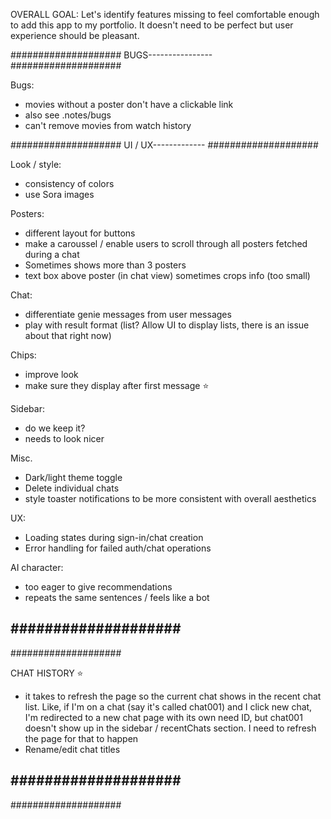 OVERALL GOAL:
Let's identify features missing to feel comfortable enough to add this app to my portfolio.
It doesn't need to be perfect but user experience should be pleasant.


####################
BUGS----------------
####################

Bugs:
- movies without a poster don't have a clickable link
- also see .notes/bugs
- can't remove movies from watch history

####################
UI / UX-------------
####################

Look / style:
- consistency of colors 
- use Sora images

Posters:
- different layout for buttons
- make a caroussel / enable users to scroll through all posters fetched during a chat
- Sometimes shows more than 3 posters
- text box above poster (in chat view) sometimes crops info (too small)

Chat:
- differentiate genie messages from user messages
- play with result format (list? Allow UI to display lists, there is an issue about that right now)

Chips:
- improve look
- make sure they display after first message ⭐️

Sidebar:
- do we keep it?
- needs to look nicer

Misc.
- Dark/light theme toggle
- Delete individual chats
- style toaster notifications to be more consistent with overall aesthetics

UX:
- Loading states during sign-in/chat creation
- Error handling for failed auth/chat operations

AI character:
- too eager to give recommendations
- repeats the same sentences / feels like a bot

####################
--------------------
####################

CHAT HISTORY ⭐️
- it takes to refresh the page so the current chat shows in the recent chat list. Like, if I'm on a chat (say it's called chat001) and I click new chat, I'm redirected to a new chat page with its own need ID, but chat001 doesn't show up in the sidebar / recentChats section. I need to refresh the page for that to happen
- Rename/edit chat titles

####################
--------------------
####################